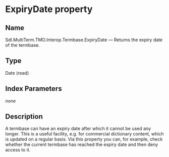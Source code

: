#    ExpiryDate property


## Name

Sdl.MultiTerm.TMO.Interop.Termbase.ExpiryDate —          Returns the expiry date of the termbase.

## Type

Date
(read)

## Index Parameters
*none*


## Description

A termbase can have an expiry date after which it cannot be used any longer. This is a useful facility, e.g. for commercial dictionary content, which is updated on a regular basis. Via this property you can, for example, check whether the current termbase has reached the expiry date and then deny access to it.

